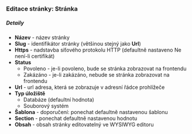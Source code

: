 ### Editace stránky: Stránka

##### Detaily

+ **Název** - název stránky
+ **Slug** - identifikátor stránky (většinou stejný jako **Url**)
+ **Https** - nadstavba síťového protokolu HTTP (defaultně nastaveno Ne není-li certifikát)
+ **Status**
    * Povoleno - je-li povoleno, bude se stránka zobrazovat na frontendu
    * Zakázáno - je-li zakázáno, nebude se stránka zobrazovat na frontendu
+ **Url** - url adresa, která se zobrazuje v adresní řádce prohlížeče
+ **Typ úložiště**
    * Databáze (defaultní hodnota)
    * Souborový systém
+ **Šablona** - doporučení: ponechat defaultně nastavenou šablonu
+ **Section** - ponechat defaultně nastavenou hodnotu
+ **Obsah** - obsah stránky editovatelný ve WYSIWYG editoru